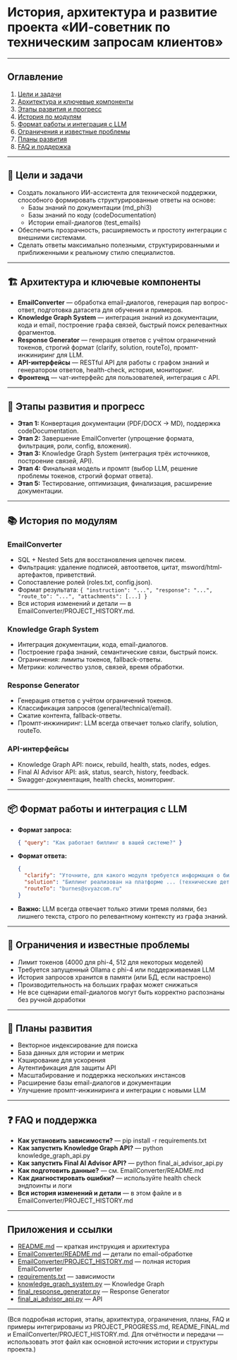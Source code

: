 # История, архитектура и развитие проекта «ИИ-советник по техническим запросам клиентов»

---

## Оглавление
1. [Цели и задачи](#цели)
2. [Архитектура и ключевые компоненты](#архитектура)
3. [Этапы развития и прогресс](#этапы)
4. [История по модулям](#модули)
5. [Формат работы и интеграция с LLM](#формат)
6. [Ограничения и известные проблемы](#ограничения)
7. [Планы развития](#планы)
8. [FAQ и поддержка](#faq)

---

## <a name="цели"></a>🎯 Цели и задачи
- Создать локального ИИ-ассистента для технической поддержки, способного формировать структурированные ответы на основе:
  - Базы знаний по документации (md_phi3)
  - Базы знаний по коду (codeDocumentation)
  - Истории email-диалогов (test_emails)
- Обеспечить прозрачность, расширяемость и простоту интеграции с внешними системами.
- Сделать ответы максимально полезными, структурированными и приближенными к реальному стилю специалистов.

---

## <a name="архитектура"></a>🏗️ Архитектура и ключевые компоненты
- **EmailConverter** — обработка email-диалогов, генерация пар вопрос-ответ, подготовка датасета для обучения и примеров.
- **Knowledge Graph System** — интеграция знаний из документации, кода и email, построение графа связей, быстрый поиск релевантных фрагментов.
- **Response Generator** — генерация ответов с учётом ограничений токенов, строгий формат (clarify, solution, routeTo), промпт-инжиниринг для LLM.
- **API-интерфейсы** — RESTful API для работы с графом знаний и генератором ответов, health-check, история, мониторинг.
- **Фронтенд** — чат-интерфейс для пользователей, интеграция с API.

---

## <a name="этапы"></a>📅 Этапы развития и прогресс
- **Этап 1:** Конвертация документации (PDF/DOCX → MD), поддержка codeDocumentation.
- **Этап 2:** Завершение EmailConverter (упрощение формата, фильтрация, роли, config, вложения).
- **Этап 3:** Knowledge Graph System (интеграция трёх источников, построение связей, API).
- **Этап 4:** Финальная модель и промпт (выбор LLM, решение проблемы токенов, строгий формат ответа).
- **Этап 5:** Тестирование, оптимизация, финализация, расширение документации.

---

## <a name="модули"></a>📚 История по модулям

### EmailConverter
- SQL + Nested Sets для восстановления цепочек писем.
- Фильтрация: удаление подписей, автоответов, цитат, msword/html-артефактов, приветствий.
- Сопоставление ролей (roles.txt, config.json).
- Формат результата: `{ "instruction": "...", "response": "...", "route_to": "...", "attachments": [...] }`
- Вся история изменений и детали — в EmailConverter/PROJECT_HISTORY.md.

### Knowledge Graph System
- Интеграция документации, кода, email-диалогов.
- Построение графа знаний, семантические связи, быстрый поиск.
- Ограничения: лимиты токенов, fallback-ответы.
- Метрики: количество узлов, связей, время обработки.

### Response Generator
- Генерация ответов с учётом ограничений токенов.
- Классификация запросов (general/technical/email).
- Сжатие контента, fallback-ответы.
- Промпт-инжиниринг: LLM всегда отвечает только clarify, solution, routeTo.

### API-интерфейсы
- Knowledge Graph API: поиск, rebuild, health, stats, nodes, edges.
- Final AI Advisor API: ask, status, search, history, feedback.
- Swagger-документация, health checks, мониторинг.

---

## <a name="формат"></a>📦 Формат работы и интеграция с LLM
- **Формат запроса:**
  ```json
  { "query": "Как работает биллинг в вашей системе?" }
  ```
- **Формат ответа:**
  ```json
  {
    "clarify": "Уточните, для какого модуля требуется информация о биллинге?",
    "solution": "Биллинг реализован на платформе ... (технические детали из документации)",
    "routeTo": "burnes@svyazcom.ru"
  }
  ```
- **Важно:** LLM всегда отвечает только этими тремя полями, без лишнего текста, строго по релевантному контексту из графа знаний.

---

## <a name="ограничения"></a>🚧 Ограничения и известные проблемы
- Лимит токенов (4000 для phi-4, 512 для некоторых моделей)
- Требуется запущенный Ollama с phi-4 или поддерживаемая LLM
- История запросов хранится в памяти (или БД, если настроено)
- Производительность на больших графах может снижаться
- Не все сценарии email-диалогов могут быть корректно распознаны без ручной доработки

---

## <a name="планы"></a>🔭 Планы развития
- Векторное индексирование для поиска
- База данных для истории и метрик
- Кэширование для ускорения
- Аутентификация для защиты API
- Масштабирование и поддержка нескольких инстансов
- Расширение базы email-диалогов и документации
- Улучшение промпт-инжиниринга и интеграции с новыми LLM

---

## <a name="faq"></a>❓ FAQ и поддержка
- **Как установить зависимости?** — pip install -r requirements.txt
- **Как запустить Knowledge Graph API?** — python knowledge_graph_api.py
- **Как запустить Final AI Advisor API?** — python final_ai_advisor_api.py
- **Как подготовить данные?** — см. EmailConverter/README.md
- **Как диагностировать ошибки?** — используйте health check эндпоинты и логи
- **Вся история изменений и детали** — в этом файле и в EmailConverter/PROJECT_HISTORY.md

---

## Приложения и ссылки
- [README.md](README.md) — краткая инструкция и архитектура
- [EmailConverter/README.md](EmailConverter/README.md) — детали по email-обработке
- [EmailConverter/PROJECT_HISTORY.md](EmailConverter/PROJECT_HISTORY.md) — полная история EmailConverter
- [requirements.txt](requirements.txt) — зависимости
- [knowledge_graph_system.py](knowledge_graph_system.py) — Knowledge Graph
- [final_response_generator.py](final_response_generator.py) — Response Generator
- [final_ai_advisor_api.py](final_ai_advisor_api.py) — API

---

(Вся подробная история, этапы, архитектура, ограничения, планы, FAQ и примеры интегрированы из PROJECT_PROGRESS.md, README_FINAL.md и EmailConverter/PROJECT_HISTORY.md. Для отчётности и передачи — использовать этот файл как основной источник истории и структуры проекта.) 